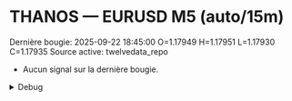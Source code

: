 # THANOS — EURUSD M5 (auto/15m)
Dernière bougie: 2025-09-22 18:45:00  O=1.17949  H=1.17951  L=1.17930  C=1.17935
Source active: twelvedata_repo

- Aucun signal sur la dernière bougie.

<details><summary>Debug</summary>

- TD_API_KEY manquant.

</details>